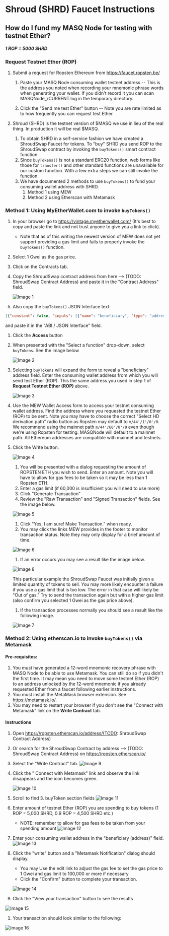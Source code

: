 # Shroud (SHRD) Faucet Instructions
## How do I fund my MASQ Node for testing with testnet Ether?

##### 1 ROP = 5000 SHRD

### Request Testnet Ether (ROP)

1. Submit a request for Ropsten Ethereum from https://faucet.ropsten.be/
    1. Paste your MASQ Node consuming wallet testnet address -- This is the address you noted when recording your mnemonic phrase words when generating
      your wallet. If you didn't record it you can scan MASQNode_rCURRENT.log in the temporary directory.

    1. Click the "Send me test Ether" button -- Note you are rate limited as to how frequently you can request test Ether.

1. Shroud (SHRD) is the testnet version of $MASQ we use in lieu of the real thing. In production it will be real $MASQ.
    1. To obtain SHRD in a self-service fashion we have created a ShroudSwap Faucet for tokens. To "buy" SHRD you send ROP to the ShroudSwap contract by invoking the `buyTokens()` smart contract function.
    1. Since `buyTokens()` is not a standard ERC20 function, web forms like those for `transfer()` and other standard functions are unavailable for our custom function. With a few extra steps we can still invoke the function.
    1. We have documented 2 methods to use `buyTokens()` to fund your consuming wallet address with SHRD.
        1. Method 1 using MEW
        1. Method 2 using Etherscan with Metamask


### Method 1: Using MyEtherWallet.com to invoke `buyTokens()`

1. In your browser go to https://vintage.myetherwallet.com/ (It's best to copy and paste the link and not trust anyone to give you a link to click).
    * Note that as of this writing the newest version of MEW does not yet support providing a gas limit and fails to properly invoke the `buyTokens()` function.
1. Select 1 Gwei as the gas price.
1. Click on the Contracts tab.
1. Copy the ShroudSwap contract address from here --> (TODO: ShroudSwap Contract Address) and paste it in the "Contract Address" field.

    ![Image 1](images/SHRDFaucet-01.png "Image 1")

1. Also copy the `buyTokens()` JSON Interface text:
````json
[{"constant": false, "inputs": [{"name": "beneficiary", "type": "address"}], "name": "buyTokens", "outputs": [], "payable": true, "stateMutability": "payable", "type": "function"}]
````

and paste it in the "ABI / JSON Interface" field.
1. Click the __Access__ button
1. When presented with the "Select a function" drop-down, select `buyTokens`. See the image below

    ![Image 2](images/SHRDFaucet-02.png "Image 2")

1. Selecting `buyTokens` will expand the form to reveal a "beneficiary" address field. Enter the consuming wallet address from which you will send test Ether (ROP). This the same address you used in step 1 of **Request Testnet Ether (ROP)** above.

    ![Image 3](images/SHRDFaucet-03.png "Image 3")

1. Use the MEW Wallet Access form to access your testnet consuming wallet address. Find the address where you requested the testnet Ether (ROP) to be sent. Note you may have to choose the correct "Select HD derivation path" radio button as Ropsten may default to `m/44'/1'/0'/0`. We recommend using the mainnet path `m/44'/60'/0'/0` even though we're using Ropsten for testing. MASQNode will default to a mainnet path. All Ethereum addresses are compatible with mainnet and testnets.
1. Click the Write button.

    ![Image 4](images/SHRDFaucet-04.png "Image 4")

    1. You will be presented with a dialog requesting the amount of ROPSTEN ETH you wish to send. Enter an amount. Note you will have to allow for gas fees to be taken so it may be less than 1 Ropsten ETH.
    1. Enter a gas limit (if 60,000 is insufficient you will need to use more)
    1. Click "Generate Transaction"
    1. Review the "Raw Transaction" and "Signed Transaction" fields. See the image below.

    ![Image 5](images/SHRDFaucet-05.png "Image 4")

    1. Click "Yes, I am sure! Make Transaction." when ready.
    1. You may click the links MEW provides in the footer to monitor transaction status. Note they may only display for a brief amount of time.

    ![Image 6](images/SHRDFaucet-06.png "Image 6")

    1. If an error occurs you may see a result like the image below.

    ![Image 8](images/SHRDFaucet-08.png "Image 8")

    This particular example the ShroudSwap Faucet was initially given a limited quantity of tokens to sell. You may more likely encounter a failure if you use a gas limit that is too low. The error in that case will likely be "Out of gas." Try to send the transaction again but with a higher gas limit (also confirm you selected 1 Gwei as the gas price above).

    1. If the transaction processes normally you should see a result like the following image.

    ![Image 7](images/SHRDFaucet-07.png "Image 7")


### Method 2: Using etherscan.io to invoke `buyTokens()` via Metamask

#### Pre-requisites:
1. You must have generated a 12-word mnemonic recovery phrase with MASQ Node to be able to use Metamask. You can still do so if you didn't the first time. It may mean you need to move some testnet Ether (ROP) to an address unlocked by the 12-word mnemonic if you already requested Ether from a faucet following earlier instructions.
1. You must install the MetaMask browser extension. See https://metamask.io/.
1. You may need to restart your browser if you don't see the "Connect with Metamask" link on the **Write Contract** tab.

#### Instructions
1. Open https://ropsten.etherscan.io/address/(TODO: ShroudSwap Contract Address)
1. Or search for the ShroudSwap Contract by address --> (TODO: ShroudSwap Contract Address) on https://ropsten.etherscan.io/
1. Select the "Write Contract" tab. ![Image 9](images/SHRDFaucet-09.png "Image 9")
1. Click the " Connect with Metamask" link and observe the link disappears and the icon becomes green.

    ![Image 10](images/SHRDFaucet-10.png "Image 10")

1. Scroll to find 3. buyToken section fields
    ![Image 11](images/SHRDFaucet-11.png "Image 11")

1. Enter amount of testnet Ether (ROP) you are spending to buy tokens (1 ROP = 5,000 SHRD, 0.9 ROP = 4,500 SHRD etc.)
    * NOTE: remember to allow for gas fees to be taken from your spending amount
    ![Image 12](images/SHRDFaucet-12.png "Image 12")

1. Enter your consuming wallet address in the "beneficiary (address)" field.
    ![Image 13](images/SHRDFaucet-13.png "Image 13")

1. Click the "write" button and a "Metamask Notification" dialog should display.
    * You may Use the edit link to adjust the gas fee to set the gas price to 1 Gwei and gas limit to 100,000 or more if necessary
    * Click the "Confirm" button to complete your transaction.

    ![Image 14](images/SHRDFaucet-14.png "Image 14")

1. Click the "View your transaction" button to see the results

![Image 15](images/SHRDFaucet-15.png "Image 15")

1. Your transaction should look similar to the following:

![Image 16](images/SHRDFaucet-16.png "Image 16")
